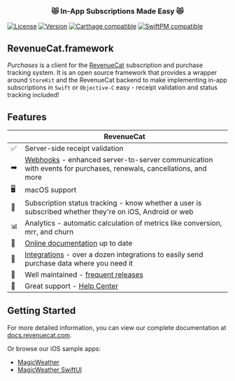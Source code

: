 <h3 align="center">😻 In-App Subscriptions Made Easy 😻</h1>

[![License](https://img.shields.io/cocoapods/l/Purchases.svg?style=flat)](http://cocoapods.org/pods/Purchases)
[![Version](https://img.shields.io/cocoapods/v/Purchases.svg?style=flat)](https://cocoapods.org/pods/Purchases)
[![Carthage compatible](https://img.shields.io/badge/Carthage-compatible-4BC51D.svg?style=flat)](https://docs.revenuecat.com/docs/ios#section-install-via-carthage)
[![SwiftPM compatible](https://img.shields.io/badge/SwiftPM-compatible-orange.svg)](https://docs.revenuecat.com/docs/ios#section-install-via-swift-package-manager)

## RevenueCat.framework

*Purchases* is a client for the [RevenueCat](https://www.revenuecat.com/) subscription and purchase tracking system. It is an open source framework that provides a wrapper around `StoreKit` and the RevenueCat backend to make implementing in-app subscriptions in `Swift` or `Objective-C` easy - receipt validation and status tracking included!

## Features
|   | RevenueCat |
| --- | --- |
✅ | Server-side receipt validation
➡️ | [Webhooks](https://docs.revenuecat.com/docs/webhooks) - enhanced server-to-server communication with events for purchases, renewals, cancellations, and more
🖥 | macOS support
🎯 | Subscription status tracking - know whether a user is subscribed whether they're on iOS, Android or web
📊 | Analytics - automatic calculation of metrics like conversion, mrr, and churn
📝 | [Online documentation](https://docs.revenuecat.com/docs) up to date
🔀 | [Integrations](https://www.revenuecat.com/integrations) - over a dozen integrations to easily send purchase data where you need it
💯 | Well maintained - [frequent releases](https://github.com/RevenueCat/purchases-ios/releases)
📮 | Great support - [Help Center](https://community.revenuecat.com)

## Getting Started
For more detailed information, you can view our complete documentation at [docs.revenuecat.com](https://docs.revenuecat.com/docs).

Or browse our iOS sample apps:
- [MagicWeather](Examples/MagicWeather)
- [MagicWeather SwiftUI](Examples/MagicWeatherSwiftUI)